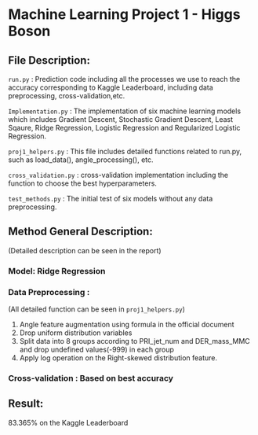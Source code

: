# Machine Learning Project 1 - Higgs Boson

## File Description:

`run.py` : Prediction code including all the processes we use to reach the accuracy corresponding to Kaggle Leaderboard, including data preprocessing, cross-validation,etc.<br/>

`Implementation.py` : The implementation of six machine learning models which includes
Gradient Descent, Stochastic Gradient Descent, Least Sqaure, Ridge Regression, Logistic Regression and Regularized Logistic Regression.<br/>

`proj1_helpers.py` : This file includes detailed functions related to run.py, such as load_data(), angle_processing(), etc.<br/>

`cross_validation.py` : cross-validation implementation including the function to choose the best hyperparameters.<br/>

`test_methods.py` : The initial test of six models without any data preprocessing.<br/>

## Method General Description:
(Detailed description can be seen in the report)<br/>
### Model: Ridge Regression
### Data Preprocessing :
(All detailed function can be seen in `proj1_helpers.py`)
1. Angle feature augmentation using formula in the official document
2. Drop uniform distribution variables
3. Split data into 8 groups according to PRI_jet_num and DER_mass_MMC and drop undefined values(-999) in each group
4. Apply log operation on the Right-skewed distribution feature.
### Cross-validation : Based on best accuracy

## Result:
83.365% on the Kaggle Leaderboard
